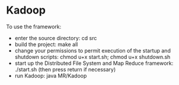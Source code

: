 Kadoop
======

To use the framework:

* enter the source directory: cd src
* build the project: make all
* change your permissions to permit execution of the startup and shutdown scripts: chmod u+x start.sh; chmod u+x shutdown.sh
* start up the Distributed File System and Map Reduce framework: ./start.sh (then press return if necessary)
* run Kadoop: java MR/Kadoop
